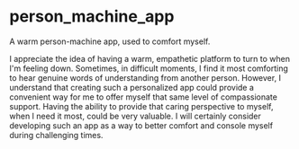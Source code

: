 # person_machine_app
A warm person-machine app, used to comfort myself.

I appreciate the idea of having a warm, empathetic platform to turn to when I'm feeling down. Sometimes, in difficult moments, I find it most comforting to hear genuine words of understanding from another person. However, I understand that creating such a personalized app could provide a convenient way for me to offer myself that same level of compassionate support. Having the ability to provide that caring perspective to myself, when I need it most, could be very valuable. I will certainly consider developing such an app as a way to better comfort and console myself during challenging times.
